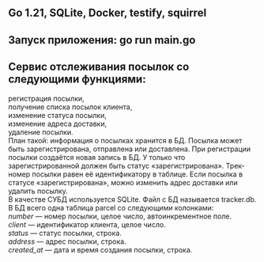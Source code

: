 ## Go 1.21, SQLite, Docker, testify, squirrel
## Запуск приложения: go run main.go
## Сервис отслеживания посылок со следующими функциями:
регистрация посылки,  
получение списка посылок клиента,  
изменение статуса посылки,  
изменение адреса доставки,  
удаление посылки.  
План такой: информация о посылках хранится в БД. Посылка может быть зарегистрирована, отправлена или доставлена. При регистрации посылки создаётся новая запись в БД. У только что зарегистрированной должен быть статус «зарегистрирована». Трек-номер посылки равен её идентификатору в таблице. Если посылка в статусе «зарегистрирована», можно изменить адрес доставки или удалить посылку.  
В качестве СУБД используется SQLite. Файл с БД называется tracker.db. В БД всего одна таблица parcel со следующими колонками:  
_number_ — номер посылки, целое число, автоинкрементное поле.  
_client_ — идентификатор клиента, целое число.  
_status_ — статус посылки, строка.  
_address_ — адрес посылки, строка.  
_created_at_ — дата и время создания посылки, строка.  